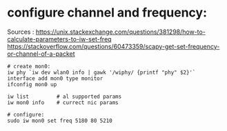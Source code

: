 # configure channel and frequency:

Sources : 
https://unix.stackexchange.com/questions/381298/how-to-calculate-parameters-to-iw-set-freq
https://stackoverflow.com/questions/60473359/scapy-get-set-frequency-or-channel-of-a-packet
```
# create mon0:
iw phy `iw dev wlan0 info | gawk '/wiphy/ {printf "phy" $2}'` interface add mon0 type monitor
ifconfig mon0 up

iw list         # al supported params
iw mon0 info    # currect nic params

# configure:
sudo iw mon0 set freq 5180 80 5210
```
<!--stackedit_data:
eyJoaXN0b3J5IjpbNTg5NjU4MjkwXX0=
-->